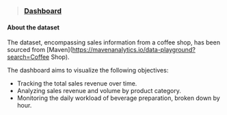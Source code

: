 > ### [Dashboard](https://github.com/michailprev/Data-Analysis/blob/main/Retail%20Shipping/Dashboard%20-%20Retail%20Shipping.pdf)



#### About the dataset

The dataset, encompassing sales information from a coffee shop, has been sourced from [Maven](https://mavenanalytics.io/data-playground?search=Coffee Shop).



The dashboard aims to visualize the following objectives:

- Tracking the total sales revenue over time.
- Analyzing sales revenue and volume by product category.
- Monitoring the daily workload of beverage preparation, broken down by hour.





